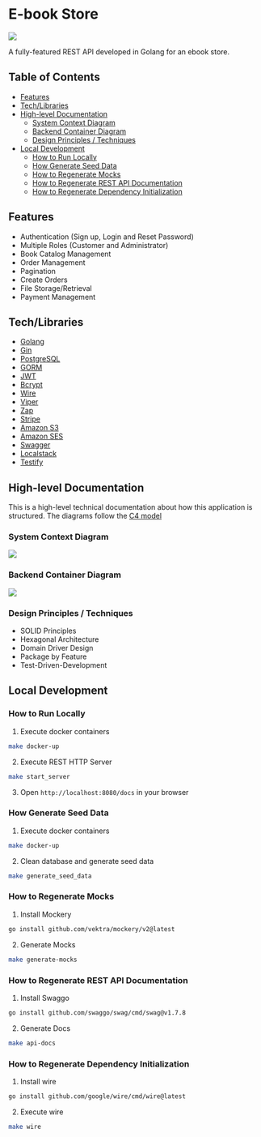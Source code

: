 # E-book Store
![](https://img.shields.io/badge/coverage-95%25-brightgreen)

A fully-featured REST API developed in Golang for an ebook store.

## Table of Contents
* [Features](#features)
* [Tech/Libraries](#techlibraries)
* [High-level Documentation](#high-level-documentation)
  * [System Context Diagram](#system-context-diagram)
  * [Backend Container Diagram](#backend-container-diagram)
  * [Design Principles / Techniques](#design-principles--techniques)
* [Local Development](#local-development)
  * [How to Run Locally](#how-to-run-locally)
  * [How Generate Seed Data](#how-generate-seed-data)
  * [How to Regenerate Mocks](#how-generate-seed-data)
  * [How to Regenerate REST API Documentation](#how-to-regenerate-rest-api-documentation)
  * [How to Regenerate Dependency Initialization](#how-to-regenerate-dependency-initialization)

## Features
* Authentication (Sign up, Login and Reset Password)
* Multiple Roles (Customer and Administrator)
* Book Catalog Management
* Order Management
* Pagination
* Create Orders
* File Storage/Retrieval
* Payment Management 

## Tech/Libraries

* [Golang](https://golang.org/)
* [Gin](https://github.com/gin-gonic/gin)
* [PostgreSQL](https://www.postgresql.org/)
* [GORM](https://gorm.io/index.html)
* [JWT](https://jwt.io/)
* [Bcrypt](https://en.wikipedia.org/wiki/Bcrypt)
* [Wire](https://github.com/google/wire)
* [Viper](https://github.com/spf13/viper)
* [Zap](https://github.com/uber-go/zap)
* [Stripe](https://stripe.com/)
* [Amazon S3](https://aws.amazon.com/s3/?nc1=h_ls)
* [Amazon SES](https://aws.amazon.com/ses/?nc1=h_ls)
* [Swagger](https://www.openapis.org/)
* [Localstack](https://localstack.cloud/)
* [Testify](https://github.com/stretchr/testify)

## High-level Documentation
This is a high-level technical documentation about how this application is structured. The diagrams follow the [C4 model](https://c4model.com/)

### System Context Diagram
![](https://i.ibb.co/Kykm454/TzmXLRz.png)

### Backend Container Diagram
![](https://i.ibb.co/LS9pSDK/image.png)

### Design Principles / Techniques
* SOLID Principles
* Hexagonal Architecture
* Domain Driver Design
* Package by Feature
* Test-Driven-Development

## Local Development

### How to Run Locally
1. Execute docker containers
```bash
make docker-up
```

2. Execute REST HTTP Server
```bash
make start_server
```

3. Open `http://localhost:8080/docs` in your browser

### How Generate Seed Data
1. Execute docker containers
```bash
make docker-up
```

2. Clean database and generate seed data 
```bash
make generate_seed_data
```

### How to Regenerate Mocks
1. Install Mockery
```bash
go install github.com/vektra/mockery/v2@latest
```
2. Generate Mocks
```bash
make generate-mocks
```

### How to Regenerate REST API Documentation
1. Install Swaggo
```bash
go install github.com/swaggo/swag/cmd/swag@v1.7.8
```
2. Generate Docs
```bash
make api-docs
```

### How to Regenerate Dependency Initialization
1. Install wire 
```bash
go install github.com/google/wire/cmd/wire@latest
```
2. Execute wire
```bash
make wire
```